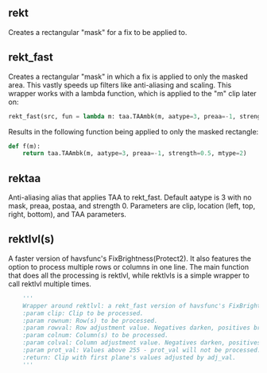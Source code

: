 ## rekt

Creates a rectangular "mask" for a fix to be applied to.

## rekt_fast

Creates a rectangular "mask" in which a fix is applied to only the masked area.  This vastly speeds up filters like anti-aliasing and scaling.
This wrapper works with a lambda function, which is applied to the "m" clip later on:
```python
rekt_fast(src, fun = lambda m: taa.TAAmbk(m, aatype=3, preaa=-1, strength=0.5, mtype=2), left=2, right=8, top=10, bottom=2)
```
Results in the following function being applied to only the masked rectangle:
```python
def f(m):
    return taa.TAAmbk(m, aatype=3, preaa=-1, strength=0.5, mtype=2)
```
## rektaa

Anti-aliasing alias that applies TAA to rekt_fast.  Default aatype is 3 with no mask, preaa, postaa, and strength 0.
Parameters are clip, location (left, top, right, bottom), and TAA parameters.

## rektlvl(s)

A faster version of havsfunc's FixBrightness(Protect2). It also features the option to process multiple rows or columns in one line.
The main function that does all the processing is rektlvl, while rektlvls is a simple wrapper to call rektlvl multiple times.
```py
    '''
    Wrapper around rektlvl: a rekt_fast version of havsfunc's FixBrightnessProtect2.
    :param clip: Clip to be processed.
    :param rownum: Row(s) to be processed.
    :param rowval: Row adjustment value. Negatives darken, positives brighten. Values can be between -100 and 100.
    :param colnum: Column(s) to be processed.
    :param colval: Column adjustment value. Negatives darken, positives brighten. Values can be between -100 and 100.
    :param prot_val: Values above 255 - prot_val will not be processed. If 0, this will work like FixBrightness.
    :return: Clip with first plane's values adjusted by adj_val.
    '''
```
